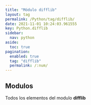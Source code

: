 ```yaml
---
title: "Módulo difflib"
layout: tag
permalink: /Python/tag/difflib/
date: 2021-11-01 10:24:03.961555
key: Python.difflib
sidebar: 
  nav: python
aside: 
  toc: true
pagination: 
  enabled: true
  tag: "difflib"
  permalink: /:num/
---
```


<h2>Modulos</h2>
Todos los elementos del modulo <strong>difflib</strong>
